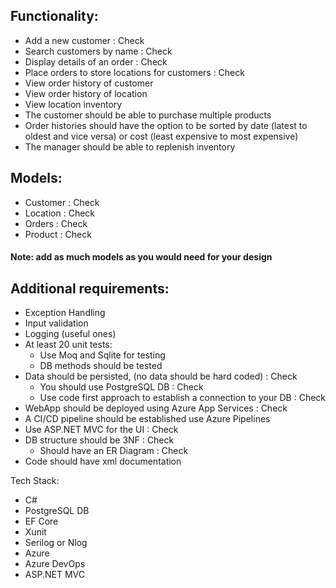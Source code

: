 ## Functionality:
* Add a new customer : Check
* Search customers by name : Check
* Display details of an order : Check
* Place orders to store locations for customers : Check
* View order history of customer
* View order history of location
* View location inventory
* The customer should be able to purchase multiple products
* Order histories should have the option to be sorted by date (latest to oldest and vice versa) or cost (least expensive to most expensive)
* The manager should be able to replenish inventory

## Models:
* Customer : Check
* Location : Check
* Orders : Check
* Product : Check
#### Note: add as much models as you would need for your design

## Additional requirements:
* Exception Handling
* Input validation
* Logging (useful ones)
* At least 20 unit tests:
  * Use Moq and Sqlite for testing
  * DB methods should be tested
* Data should be persisted, (no data should be hard coded) : Check
  * You should use PostgreSQL DB : Check
  * Use code first approach to establish a connection to your DB : Check
* WebApp should be deployed using Azure App Services : Check
* A CI/CD pipeline should be established use Azure Pipelines
* Use ASP.NET MVC for the UI : Check
* DB structure should be 3NF : Check
  * Should have an ER Diagram : Check
* Code should have xml documentation

Tech Stack:
* C#
* PostgreSQL DB
* EF Core
* Xunit
* Serilog or Nlog
* Azure 
* Azure DevOps
* ASP.NET MVC